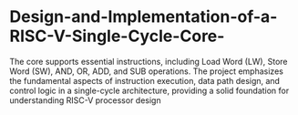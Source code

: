# Design-and-Implementation-of-a-RISC-V-Single-Cycle-Core-
The core supports essential instructions, including Load Word (LW), Store Word (SW), AND, OR, ADD, and SUB operations. The project emphasizes the fundamental aspects of instruction execution, data path design, and control logic in a single-cycle architecture, providing a solid foundation for understanding RISC-V processor design
